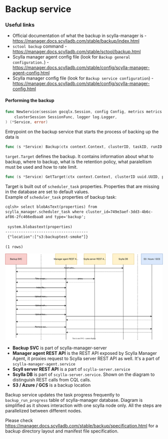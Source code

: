 # Backup service

### Useful links
- Official documentation of what the backup in scylla-manager is - https://manager.docs.scylladb.com/stable/backup/index.html
- `sctool backup` command - https://manager.docs.scylladb.com/stable/sctool/backup.html
- Scylla manager agent config file (look for `Backup general configuration.`) - https://manager.docs.scylladb.com/stable/config/scylla-manager-agent-config.html
- Scylla manager config file (look for `Backup service configuration`) - https://manager.docs.scylladb.com/stable/config/scylla-manager-config.html

#### Performing the backup ####

```go
func NewService(session gocqlx.Session, config Config, metrics metrics.BackupMetrics, clusterName ClusterNameFunc, scyllaClient scyllaclient.ProviderFunc,
	clusterSession SessionFunc, logger log.Logger,
) (*Service, error)
```


Entrypoint on the backup service that starts the process of backing up the data is
```go
func (s *Service) Backup(ctx context.Context, clusterID, taskID, runID uuid.UUID, target Target) error
```

`target.Target` defines the backup. It contains information about what to backup, where to backup, what is the retention policy, what paralellism must be used and how to rate limit.<br/>

```go
func (s *Service) GetTarget(ctx context.Context, clusterID uuid.UUID, properties json.RawMessage)
```

Target is built out of `scheduler_task` properties. Properties that are missing in the database are set to default values. <br/>
Example of `scheduler_task` properties of backup task:
```
cqlsh> select blobAsText(properties) from scylla_manager.scheduler_task where cluster_id=749e3aef-3dd3-4b6c-af86-2fc466edbaa8 and type='backup';

 system.blobastext(properties)
-------------------------------------
 {"location":["s3:backuptest-smoke"]}

(1 rows)
```

![Performing the backup](scylla-manager-backup-service.drawio.svg)

- **Backup SVC** is part of scylla-manager-server
- **Manager agent REST API** is the REST API exposed by Scylla Manager Agent, it proxies request to Scylla server REST API as well. It's a part of `scylla-manager-agent.service`
- **Scyll server REST API** is a part of `scylla-server.service` 
- **Scylla DB** is part of `scylla-server.service`. Shown on the diagram to distinguish REST calls from CQL calls.
- **S3 / Azure / GCS** is a backup location

Backup service updates the task progress frequently to `backup_run_progress` table of scylla-manager database.
Diagram is simplified as it shows interaction with one scylla node only. All the steps are parallelized between different nodes.

Please check https://manager.docs.scylladb.com/stable/backup/specification.html for a backup directory layout and manifest file specification.